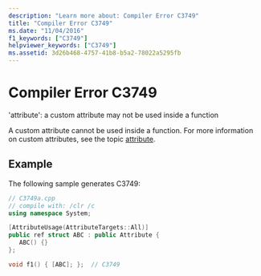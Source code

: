 ```yaml
---
description: "Learn more about: Compiler Error C3749"
title: "Compiler Error C3749"
ms.date: "11/04/2016"
f1_keywords: ["C3749"]
helpviewer_keywords: ["C3749"]
ms.assetid: 3d26b468-4757-41b8-b5a2-78022a5295fb
---
```

# Compiler Error C3749

'attribute': a custom attribute may not be used inside a function

A custom attribute cannot be used inside a function. For more information on custom attributes, see the topic [attribute](../../windows/attributes/attribute.md).

## Example

The following sample generates C3749:

```cpp
// C3749a.cpp
// compile with: /clr /c
using namespace System;

[AttributeUsage(AttributeTargets::All)]
public ref struct ABC : public Attribute {
   ABC() {}
};

void f1() { [ABC]; };  // C3749
```
